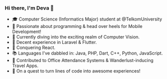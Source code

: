 ### Hi there, I'm Deva 👋

- 🎓 Computer Science (Informatics Major) student at @TelkomUniversity
- 🤖 Passionate about programming & head over heels for Mobile Development!
- 👀 Currently diving into the exciting realm of Computer Vision.
- 💼 Decent experience in Laravel & Flutter.
- 📖 Conquering React.
- 📚 Languages I've dabbled in: Java, PHP, Dart, C++, Python, JavaScript.
- 🏢 Contributed to Office Attendance Systems & Wanderlust-inducing Travel Apps.
- 🚀 On a quest to turn lines of code into awesome experiences!

<!--
**Pradeva/Pradeva** is a ✨ _special_ ✨ repository because its `README.md` (this file) appears on your GitHub profile.

Here are some ideas to get you started:

- 🔭 I’m currently working on ...
- 🌱 I’m currently learning ...
- 👯 I’m looking to collaborate on ...
- 🤔 I’m looking for help with ...
- 💬 Ask me about ...
- 📫 How to reach me: ...
- 😄 Pronouns: ...
- ⚡ Fun fact: ...
-->
